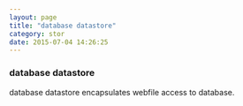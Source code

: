 ```yaml
---
layout: page
title: "database datastore"
category: stor
date: 2015-07-04 14:26:25
---
```


### database datastore
database datastore encapsulates webfile access to database.
